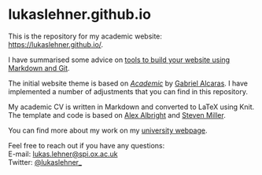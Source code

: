 # lukaslehner.github.io
This is the repository for my academic website: https://lukaslehner.github.io/.

I have summarised some advice on [tools to build your website using Markdown and Git](https://lukaslehner.github.io/assets/transparency-outreach-slides.html).

The initial website theme is based on *[Academic](https://github.com/gaalcaras/academic)* by [Gabriel Alcaras](https://gaalcaras.com/en/). I have implemented a number of adjustments that you can find in this repository.

My academic CV is written in Markdown and converted to LaTeX using Knit. The template and code is based on [Alex Albright](https://github.com/apalbright/CV) and [Steven Miller](http://svmiller.com/).

You can find more about my work on my [university webpage](https://www.inet.ox.ac.uk/people/lukas-lehner/).

Feel free to reach out if you have any questions:  \
E-mail: [lukas.lehner@spi.ox.ac.uk](mailto:lukas.lehner@spi.ox.ac.uk) \
Twitter: [@lukaslehner_](https://twitter.com/LukasLehner_)
